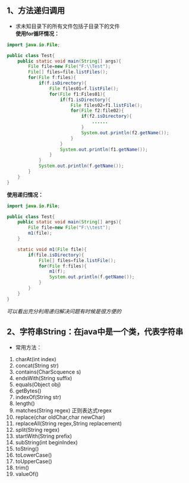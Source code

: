 ## 1、方法递归调用
- 求未知目录下的所有文件包括子目录下的文件  
**使用for循环情况：**
~~~java
import java.io.File;

public class Test{
    public static void main(String[] args){
        File file=new File("F:\\Test");
        File[] files=file.listFiles();
        for(File f:files){
            if(f.isDirectory){
                File files01=f.listFile();
                for(File f1:Files01){
                    if(f1.isDirectory){
                        File files02=f1.listFile();
                        for(File f2:file02){
                            if(f2.isDirectory){
                                ......
                            }
                            System.out.println(f2.getName());
                        }
                    }
                    System.out.println(f1.getName());
                } 
            }
            System.out.println(f.getName());
        }
    }
}
~~~  
**使用递归情况：**  
~~~java
import java.io.File;

public class Test{
    public static void main(String[] args){
        File file=new File("F:\\test");
        m1(file);
    }

    static void m1(File file){
        if(file.isDirectory){
            File[] files=file.listFile();
            for(File f:files){
                m1(f);
                System.out.println(f.getName());
            }
        }     
    }
}
~~~
*可以看出充分利用递归解决问题有时候是很方便的*  
## 2、字符串String：在java中是一个类，代表字符串
- 常用方法：  
1. charAt(int index)
2. concat(String str)
3. contains(CharScquence s)
4. endsWith(String suffix)
5. equals(Object obj)
6. getBytes()
7. indexOf(String str) 
8. length()
9. matches(String regex) 正则表达式regex
10. replace(char oldChar,char newChar)
11. replaceAll(String regex,String replacement)
12. split(String regex)
13. startWith(String prefix)
14. subString(int beginIndex)
15. toString()
16. toLowerCase()
17. toUpperCase()
18. trim()
19. valueOf()  
